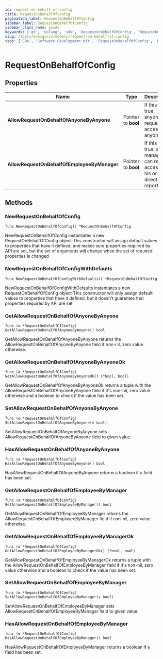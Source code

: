 ```yaml
---
id: request-on-behalf-of-config
title: RequestOnBehalfOfConfig
pagination_label: RequestOnBehalfOfConfig
sidebar_label: RequestOnBehalfOfConfig
sidebar_class_name: gosdk
keywords: ['go', 'Golang', 'sdk', 'RequestOnBehalfOfConfig', 'RequestOnBehalfOfConfig'] 
slug: /tools/sdk/go/v3/models/request-on-behalf-of-config
tags: ['SDK', 'Software Development Kit', 'RequestOnBehalfOfConfig', 'RequestOnBehalfOfConfig']
---
```


# RequestOnBehalfOfConfig

## Properties

Name | Type | Description | Notes
------------ | ------------- | ------------- | -------------
**AllowRequestOnBehalfOfAnyoneByAnyone** | Pointer to **bool** | If this is true, anyone can request access for anyone. | [optional] [default to false]
**AllowRequestOnBehalfOfEmployeeByManager** | Pointer to **bool** | If this is true, a manager can request access for his or her direct reports. | [optional] [default to false]

## Methods

### NewRequestOnBehalfOfConfig

`func NewRequestOnBehalfOfConfig() *RequestOnBehalfOfConfig`

NewRequestOnBehalfOfConfig instantiates a new RequestOnBehalfOfConfig object
This constructor will assign default values to properties that have it defined,
and makes sure properties required by API are set, but the set of arguments
will change when the set of required properties is changed

### NewRequestOnBehalfOfConfigWithDefaults

`func NewRequestOnBehalfOfConfigWithDefaults() *RequestOnBehalfOfConfig`

NewRequestOnBehalfOfConfigWithDefaults instantiates a new RequestOnBehalfOfConfig object
This constructor will only assign default values to properties that have it defined,
but it doesn't guarantee that properties required by API are set

### GetAllowRequestOnBehalfOfAnyoneByAnyone

`func (o *RequestOnBehalfOfConfig) GetAllowRequestOnBehalfOfAnyoneByAnyone() bool`

GetAllowRequestOnBehalfOfAnyoneByAnyone returns the AllowRequestOnBehalfOfAnyoneByAnyone field if non-nil, zero value otherwise.

### GetAllowRequestOnBehalfOfAnyoneByAnyoneOk

`func (o *RequestOnBehalfOfConfig) GetAllowRequestOnBehalfOfAnyoneByAnyoneOk() (*bool, bool)`

GetAllowRequestOnBehalfOfAnyoneByAnyoneOk returns a tuple with the AllowRequestOnBehalfOfAnyoneByAnyone field if it's non-nil, zero value otherwise
and a boolean to check if the value has been set.

### SetAllowRequestOnBehalfOfAnyoneByAnyone

`func (o *RequestOnBehalfOfConfig) SetAllowRequestOnBehalfOfAnyoneByAnyone(v bool)`

SetAllowRequestOnBehalfOfAnyoneByAnyone sets AllowRequestOnBehalfOfAnyoneByAnyone field to given value.

### HasAllowRequestOnBehalfOfAnyoneByAnyone

`func (o *RequestOnBehalfOfConfig) HasAllowRequestOnBehalfOfAnyoneByAnyone() bool`

HasAllowRequestOnBehalfOfAnyoneByAnyone returns a boolean if a field has been set.

### GetAllowRequestOnBehalfOfEmployeeByManager

`func (o *RequestOnBehalfOfConfig) GetAllowRequestOnBehalfOfEmployeeByManager() bool`

GetAllowRequestOnBehalfOfEmployeeByManager returns the AllowRequestOnBehalfOfEmployeeByManager field if non-nil, zero value otherwise.

### GetAllowRequestOnBehalfOfEmployeeByManagerOk

`func (o *RequestOnBehalfOfConfig) GetAllowRequestOnBehalfOfEmployeeByManagerOk() (*bool, bool)`

GetAllowRequestOnBehalfOfEmployeeByManagerOk returns a tuple with the AllowRequestOnBehalfOfEmployeeByManager field if it's non-nil, zero value otherwise
and a boolean to check if the value has been set.

### SetAllowRequestOnBehalfOfEmployeeByManager

`func (o *RequestOnBehalfOfConfig) SetAllowRequestOnBehalfOfEmployeeByManager(v bool)`

SetAllowRequestOnBehalfOfEmployeeByManager sets AllowRequestOnBehalfOfEmployeeByManager field to given value.

### HasAllowRequestOnBehalfOfEmployeeByManager

`func (o *RequestOnBehalfOfConfig) HasAllowRequestOnBehalfOfEmployeeByManager() bool`

HasAllowRequestOnBehalfOfEmployeeByManager returns a boolean if a field has been set.


